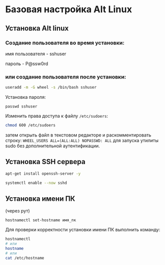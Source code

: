 # Базовая настройка Alt Linux

## Установка Alt linux
### Создание пользователя во время установки:

имя пользователя - sshuser

пароль - P@ssw0rd

### или создание пользователя после установки:

```bash
useradd -m -G wheel -s /bin/bash sshuser
```

Установка пароля:

```
passwd sshuser
```

Изменить права доступа к файлу `/etc/sudoers`:
```bash
chmod 600 /etc/sudoers
```
затем открыть файл в текстовом редакторе и раскомментировать строку: `WHEEL_USERS ALL=(ALL:ALL) NOPASSWD: ALL` для запуска утилиты sudo без дополнительной аутентификации.

## Установка SSH сервера

```bash
apt-get install openssh-server -y

systemctl enable --now sshd
```

## Установка имени ПК
(через рут)
```
hostnamectl set-hostname имя_пк
```

Для проверки корректности установки имени ПК выполнить команду:
```bash
hostnamectl
# или
hostname
# или
cat /etc/hostname
```

